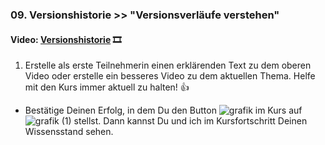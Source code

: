 ### **09. Versionshistorie >> "Versionsverläufe verstehen"**

#### **Video:**  [Versionshistorie](https://maxeythschulede-my.sharepoint.com/:v:/g/personal/schwaiger_max-eyth-schule_de1/Ef34C4JUfR1Chf2CAgsZlGYBXDgLGDK-dI3Hbdq_4MpQYQ?e=RISff8) 🎞

1.  Erstelle als erste Teilnehmerin einen erklärenden Text zu dem oberen Video oder erstelle ein besseres Video zu dem aktuellen Thema.
Helfe mit den Kurs immer aktuell zu halten! 👍


-   Bestätige Deinen Erfolg, in dem Du den Button ![grafik](https://user-images.githubusercontent.com/78038701/230964845-fc4ace3c-7f16-40ad-8ba1-280b6795fa56.png)
im Kurs auf ![grafik (1)](https://user-images.githubusercontent.com/78038701/230964881-356a6d1e-bd72-4c26-aab5-03a17033ba67.png)
stellst. Dann kannst Du und ich im Kursfortschritt Deinen Wissensstand sehen.

